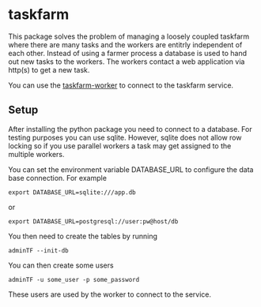 taskfarm
========
This package solves the problem of managing a loosely coupled taskfarm where
there are many tasks and the workers are entitrly independent of each other.
Instead of using a farmer process a database is used to hand out new tasks to
the workers. The workers contact a web application via http(s) to get a new
task.

You can use the [taskfarm-worker](https://github.com/mhagdorn/taskfarm-worker)
to connect to the taskfarm service.

Setup
-----
After installing the python package you need to connect to a database. For
testing purposes you can use sqlite. However, sqlite does not allow row
locking so if you use parallel workers a task may get assigned to the multiple
workers.

You can set the environment variable DATABASE_URL to configure the data base
connection. For example
```
export DATABASE_URL=sqlite:///app.db
```
or
```
export DATABASE_URL=postgresql://user:pw@host/db
```

You then need to create the tables by running
```
adminTF --init-db
```
You can then create some users
```
adminTF -u some_user -p some_password
```
These users are used by the worker to connect to the service.